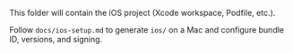 This folder will contain the iOS project (Xcode workspace, Podfile, etc.).

Follow `docs/ios-setup.md` to generate `ios/` on a Mac and configure bundle ID, versions, and signing.